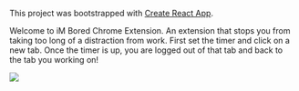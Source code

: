 This project was bootstrapped with [Create React App](https://github.com/facebook/create-react-app).

Welcome to iM Bored Chrome Extension. An extension that stops you from taking too long of a distraction from work. 
 First set the timer and click on a new tab. Once the timer is up, you are logged out of that tab and back to the tab you working on! 
 
 ![](gifextension.gif)
